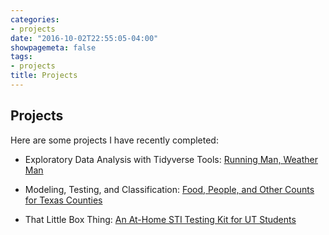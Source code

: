 ```yaml
---
categories:
- projects
date: "2016-10-02T22:55:05-04:00"
showpagemeta: false
tags:
- projects
title: Projects
---
```

## Projects 

Here are some projects I have recently completed:

- Exploratory Data Analysis with Tidyverse Tools: [Running Man, Weather Man](/project1/)

- Modeling, Testing, and Classification: [Food, People, and Other Counts for Texas Counties](/project2final/)

- That Little Box Thing: [An At-Home STI Testing Kit for UT Students](/sti_test.pdf/)